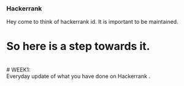 ### Hackerrank
Hey come to think of hackerrank id. It is important to be maintained.
# So here is a step towards it.
<br>
# WEEK1: <br>Everyday update of what you have done on Hackerrank .<br>

